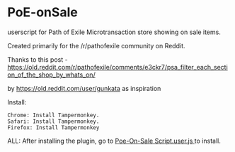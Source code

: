 # PoE-onSale
userscript for Path of Exile Microtransaction store showing on sale items.

Created primarily for the /r/pathofexile community on Reddit.

Thanks to this post - https://old.reddit.com/r/pathofexile/comments/e3ckr7/psa_filter_each_section_of_the_shop_by_whats_on/

by https://old.reddit.com/user/gunkata as inspiration

Install:

    Chrome: Install Tampermonkey.
    Safari: Install Tampermonkey.
    Firefox: Install Tampermonkey

ALL: After installing the plugin, go to <a href="/ltchachee/PoE-onSale/raw/master/Poe-On-Sale%20Script.user.js"> Poe-On-Sale Script.user.js </a> to install. 
    
